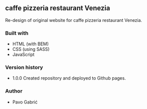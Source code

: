 ## caffe pizzeria restaurant Venezia

Re-design of original website for caffe pizzeria restaurant Venezia.

### Built with

- HTML (with BEM)
- CSS (using SASS)
- JavaScript

### Version history

- 1.0.0 Created repository and deployed to Github pages.

### Author

- Pavo Gabrić
